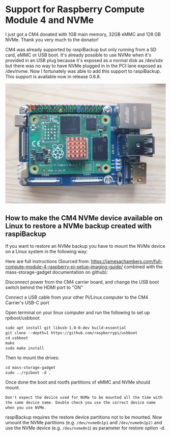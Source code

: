 # Support for Raspberry Compute Module 4 and NVMe

I just got a CM4 donated with 1GB main memory, 32GB eMMC and 128 GB NVMe. Thank you very much to the donator!

CM4 was already supported by raspiBackup but only running from a SD card, eMMC
or USB boot. It's already possible to use NVMe when it's provided in an USB
plug because it's exposed as a normal disk as /dev/sdx but there was no way to
have NVMe plugged in in the PCI lane exposed as /dev/nvme.  Now I fortunately
was able to add  this support to raspiBackup. This support is available now in
release 0.6.8.

![CM4.jpg](images/CM4.jpg)


## How to make the CM4 NVMe device available on Linux to restore a NVMe backup created with raspiBackup

If you want to restore an NVMe backup you have to mount the NVMe device on a Linux system in the following way:


Here are full instructions (Sourced from: <https://jamesachambers.com/full-compute-module-4-raspberry-pi-setup-imaging-guide/>
combined with the mass-storage-gadget documentation on github):

Disconnect power from the CM4 carrier board, and change the USB boot switch behind the HDMI port to "ON"

Connect a USB cable from your other Pi/Linux computer to the CM4 Carrier's USB-C port

Open terminal on your linux computer and run the following to set up rpiboot/usbboot:

    sudo apt install git libusb-1.0-0-dev build-essential
    git clone --depth=1 https://github.com/raspberrypi/usbboot
    cd usbboot
    make
    sudo make install

Then to mount the drives:

    cd mass-storage-gadget
    sudo ../rpiboot -d .

Once done the boot and rootfs partitions of eMMC and NVMe should mount.

``` admonish note
Don't expect the device used for NVMe to be mounted all the time with the same device name. Double check you use the correct device name when you use NVMe.
```

raspiBackup requires the restore device partitions not to be mounted. Now
umount the NVMe partitions (e.g. `/dev/nvme0n1p1` and `/dev/nvme0n1p2)` and use the
NVMe device (e.g. `/dev/nvme0n1`) as parameter for restore option -d.

[.source]: https://www.linux-tips-and-tricks.de/de/raspibackupcategoried/613-unterstuetzung-fuer-raspberry-compute-module-4-und-nvme
[.source]: https://www.linux-tips-and-tricks.de/en/raspibackupcategorye/612-support-for-raspberry-compute-module-4-and-nvme
